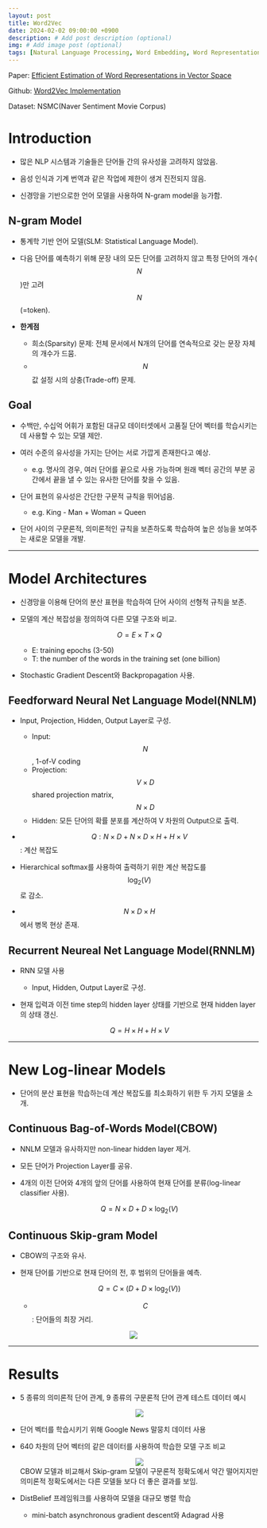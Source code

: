 ```yaml
---
layout: post
title: Word2Vec
date: 2024-02-02 09:00:00 +0900
description: # Add post description (optional)
img: # Add image post (optional)
tags: [Natural Language Processing, Word Embedding, Word Representation, Word2Vec, RNN] # add tag
---
```


Paper: [Efficient Estimation of Word Representations in Vector Space](https://arxiv.org/pdf/1301.3781.pdf)

Github: [Word2Vec Implementation](https://github.com/HeeSeungYoon/Paper/blob/main/Word2Vec/word2vec.py)

Dataset: NSMC(Naver Sentiment Movie Corpus)

# Introduction

- 많은 NLP 시스템과 기술들은 단어들 간의 유사성을 고려하지 않았음.

- 음성 인식과 기계 번역과 같은 작업에 제한이 생겨 진전되지 않음.

- 신경망을 기반으로한 언어 모델을 사용하여 N-gram model을 능가함.

## N-gram Model

- 통계학 기반 언어 모델(SLM: Statistical Language Model).

- 다음 단어를 예측하기 위해 문장 내의 모든 단어를 고려하지 않고 특정 단어의 개수($$N$$)만 고려 $$N$$(=token).

- **한계점**
    - 희소(Sparsity) 문제: 전체 문서에서 N개의 단어를 연속적으로 갖는 문장 자체의 개수가 드뭄.
    - $$N$$값 설정 시의 상충(Trade-off) 문제.

## Goal

- 수백만, 수십억 어휘가 포함된 대규모 데이터셋에서 고품질 단어 벡터를 학습시키는 데 사용할 수 있는 모델 제안.

- 여러 수준의 유사성을 가지는 단어는 서로 가깝게 존재한다고 예상.
    - e.g. 명사의 경우, 여러 단어를 끝으로 사용 가능하며 원래 벡터 공간의 부분 공간에서 끝을 낼 수 있는 유사한 단어를 찾을 수 있음.

- 단어 표현의 유사성은 간단한 구문적 규칙을 뛰어넘음. 
    - e.g. King - Man + Woman = Queen

- 단어 사이의 구문론적, 의미론적인 규칙을 보존하도록 학습하여 높은 성능을 보여주는 새로운 모델을 개발.

--- 

# Model Architectures

- 신경망을 이용해 단어의 분산 표현을 학습하여 단어 사이의 선형적 규칙을 보존.

- 모델의 계산 복잡성을 정의하여 다른 모델 구조와 비교.

    $$ O = E \times T \times Q $$
    - E: training epochs (3-50)
    - T: the number of the words in the training set (one billion)

- Stochastic Gradient Descent와 Backpropagation 사용.

## Feedforward Neural Net Language Model(NNLM)

- Input, Projection, Hidden, Output Layer로 구성.
    - Input: $$N$$, 1-of-V coding
    - Projection: $$ V \times D $$ shared projection matrix, $$ N \times D $$
    - Hidden: 모든 단어의 확률 분포를 계산하여 V 차원의 Output으로 출력.

- $$ Q: N \times D + N \times D \times H + H \times V $$: 계산 복잡도

- Hierarchical softmax를 사용하여 출력하기 위한 계산 복잡도를 $$\log_{2}(V) $$로 감소.
- $$ N \times D \times H $$에서 병목 현상 존재.

## Recurrent Neureal Net Language Model(RNNLM)

- RNN 모델 사용
    - Input, Hidden, Output Layer로 구성.

- 현재 입력과 이전 time step의 hidden layer 상태를 기반으로 현재 hidden layer의 상태 갱신.

    $$ Q = H \times H + H \times V $$ 

---

# New Log-linear Models

- 단어의 분산 표현을 학습하는데 계산 복잡도를 최소화하기 위한 두 가지 모델을 소개.

## Continuous Bag-of-Words Model(CBOW)

- NNLM 모델과 유사하지만 non-linear hidden layer 제거.

- 모든 단어가 Projection Layer를 공유.

- 4개의 이전 단어와 4개의 앞의 단어를 사용하여 현재 단어를 분류(log-linear classifier 사용).

    $$ Q = N \times D + D \times \log_{2}(V) $$

## Continuous Skip-gram Model

- CBOW의 구조와 유사.

- 현재 단어를 기반으로 현재 단어의 전, 후 범위의 단어들을 예측.

    $$ Q = C \times (D + D \times \log_{2}(V)) $$
    - $$C$$ : 단어들의 최장 거리.

<div align='center'>
    <img src='{{site.baseurl}}/assets/img/word2vec/model_architecture.png' />
</div>

---

# Results

- 5 종류의 의미론적 단어 관계, 9 종류의 구문론적 단어 관계 테스트 데이터 예시

    <div align='center'>
    <img src='{{site.baseurl}}/assets/img/word2vec/testdata.png' />
    </div>

- 단어 벡터를 학습시키기 위해 Google News 말뭉치 데이터 사용

- 640 차원의 단어 벡터의 같은 데이터를 사용하여 학습한 모델 구조 비교
    <div align='center'>
    <img src='{{site.baseurl}}/assets/img/word2vec/comparison_of_architecture.png' />
    </div>
    CBOW 모델과 비교해서 Skip-gram 모델이 구문론적 정확도에서 약간 떨어지지만 의미론적 정확도에서는 다른 모델들 보다 더 좋은 결과를 보임.

- DistBelief 프레임워크를 사용하여 모델을 대규모 병렬 학습
    - mini-batch asynchronous gradient descent와 Adagrad 사용


